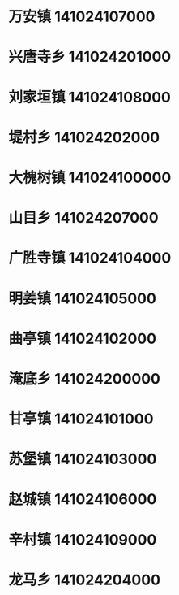 # 万安镇 141024107000
# 兴唐寺乡 141024201000
# 刘家垣镇 141024108000
# 堤村乡 141024202000
# 大槐树镇 141024100000
# 山目乡 141024207000
# 广胜寺镇 141024104000
# 明姜镇 141024105000
# 曲亭镇 141024102000
# 淹底乡 141024200000
# 甘亭镇 141024101000
# 苏堡镇 141024103000
# 赵城镇 141024106000
# 辛村镇 141024109000
# 龙马乡 141024204000
